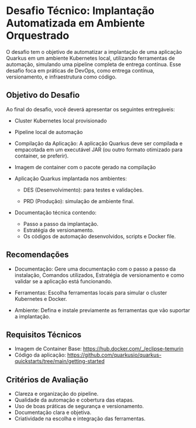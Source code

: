 # Desafio Técnico: Implantação Automatizada em Ambiente Orquestrado

O desafio tem o objetivo de automatizar a implantação de uma aplicação Quarkus em um ambiente Kubernetes local, utilizando ferramentas de automação, simulando uma pipeline completa de entrega contínua. Esse desafio foca em práticas de DevOps, como entrega contínua, versionamento, e infraestrutura como código.


## Objetivo do Desafio
Ao final do desafio, você deverá apresentar os seguintes entregáveis:

- Cluster Kubernetes local provisionado

- Pipeline local de automação

- Compilação da Aplicação: A aplicação Quarkus deve ser compilada e empacotada em um executável JAR (ou outro formato otimizado para container, se preferir).

- Imagem de container com o pacote gerado na compilação

- Aplicação Quarkus implantada nos ambientes:

  - DES (Desenvolvimento): para testes e validações.

  - PRD (Produção): simulação de ambiente final.

- Documentação técnica contendo:

  - Passo a passo da implantação.
  - Estratégia de versionamento.
  - Os códigos de automação desenvolvidos, scripts e Docker file.

## Recomendações

- Documentação: Gere uma documentação com o passo a passo da instalação, Comandos utilizados, Estratégia de versionamento e como validar se a aplicação está funcionando.

- Ferramentas: Escolha ferramentas locais para simular o cluster Kubernetes e Docker.

- Ambiente: Defina e instale previamente as ferramentas que vão suportar a implantação.

## Requisitos Técnicos

- Imagem de Container Base: https://hub.docker.com/_/eclipse-temurin
- Código da aplicação: https://github.com/quarkusio/quarkus-quickstarts/tree/main/getting-started


## Critérios de Avaliação
- Clareza e organização do pipeline.
- Qualidade da automação e cobertura das etapas.
- Uso de boas práticas de segurança e versionamento.
- Documentação clara e objetiva.
- Criatividade na escolha e integração das ferramentas.
